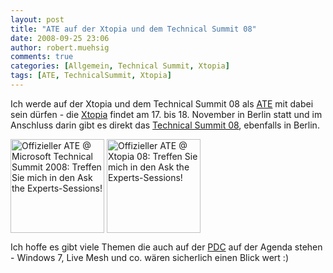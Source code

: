 ```yaml
---
layout: post
title: "ATE auf der Xtopia und dem Technical Summit 08"
date: 2008-09-25 23:06
author: robert.muehsig
comments: true
categories: [Allgemein, Technical Summit, Xtopia]
tags: [ATE, TechnicalSummit, Xtopia]
---
```

<p>Ich werde auf der Xtopia und dem Technical Summit 08 als <a href="http://www.technical-summit.de/AskTheExperts_ts08.mspx?ActiveID=1383">ATE</a> mit dabei sein dürfen - die <a href="http://www.xtopia-konferenz.de/Startseite_xt08.mspx?ActiveID=1183">Xtopia</a> findet am 17. bis 18. November in Berlin statt und im Anschluss darin gibt es direkt das <a href="http://www.technical-summit.de/Home_ts08.mspx?ActiveID=1127">Technical Summit 08</a>, ebenfalls in Berlin.</p> <p><a href="http://www.technical-summit.de/AskTheExperts_ts08.mspx?ActiveID=1383#RobertMuehsig" target="_blank"> <img alt="Offizieller ATE @ Microsoft Technical Summit 2008: Treffen Sie mich in den Ask the Experts-Sessions!" height="150" src="http://www.technical-summit.de/upload/ts_banner_150x150_ate_1205.jpg" width="150" align="top" style="border-style: solid; border-width: 0"></a> <a href="http://www.xtopia-konferenz.de/AskTheExperts_xt08.mspx?ActiveID=1393#RobertMuehsig" target="_blank"> <img alt="Offizieller ATE @ Xtopia 08: Treffen Sie mich in den Ask the Experts-Sessions!" height="150" src="http://www.xtopia-konferenz.de/upload/xtopia_banner_150x150_ate_1225.jpg" width="150" align="top" style="border-style: solid; border-width: 0"></a> </p> <p>Ich hoffe es gibt viele Themen die auch auf der <a href="http://www.microsoftpdc.com/">PDC</a> auf der Agenda stehen - Windows 7, Live Mesh und co. wären sicherlich einen Blick wert :)</p>
